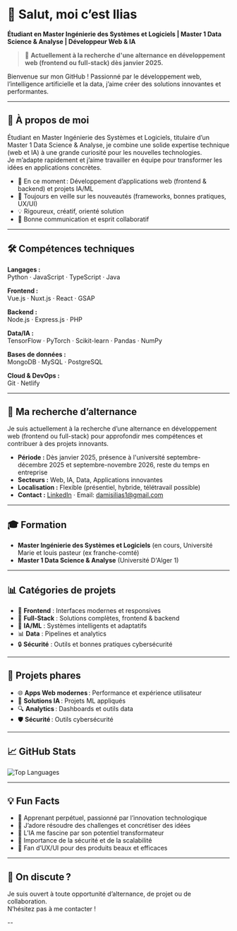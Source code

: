 # 👋 Salut, moi c’est Ilias

**Étudiant en Master Ingénierie des Systèmes et Logiciels | Master 1 Data Science & Analyse | Développeur Web & IA**

> 🎯 **Actuellement à la recherche d'une alternance en développement web (frontend ou full-stack) dès janvier 2025.**

Bienvenue sur mon GitHub ! Passionné par le développement web, l’intelligence artificielle et la data, j’aime créer des solutions innovantes et performantes.

---

## 🚀 À propos de moi

Étudiant en Master Ingénierie des Systèmes et Logiciels, titulaire d’un Master 1 Data Science & Analyse, je combine une solide expertise technique (web et IA) à une grande curiosité pour les nouvelles technologies.  
Je m’adapte rapidement et j’aime travailler en équipe pour transformer les idées en applications concrètes.

- 🔭 En ce moment : Développement d’applications web (frontend & backend) et projets IA/ML
- 🌱 Toujours en veille sur les nouveautés (frameworks, bonnes pratiques, UX/UI)
- 💡 Rigoureux, créatif, orienté solution
- 🤝 Bonne communication et esprit collaboratif

---

## 🛠️ Compétences techniques

**Langages :**  
Python · JavaScript · TypeScript · Java

**Frontend :**  
Vue.js · Nuxt.js · React · GSAP

**Backend :**  
Node.js · Express.js · PHP

**Data/IA :**  
TensorFlow · PyTorch · Scikit-learn · Pandas · NumPy

**Bases de données :**  
MongoDB · MySQL · PostgreSQL

**Cloud & DevOps :**  
Git · Netlify

---

## 💼 Ma recherche d’alternance

Je suis actuellement à la recherche d’une alternance en développement web (frontend ou full-stack) pour approfondir mes compétences et contribuer à des projets innovants.

- **Période :** Dès janvier 2025, présence à l'université septembre-décembre 2025 et septembre-novembre 2026, reste du temps en entreprise
- **Secteurs :** Web, IA, Data, Applications innovantes
- **Localisation :** Flexible (présentiel, hybride, télétravail possible)
- **Contact :** [LinkedIn](https://www.linkedin.com/in/ilias-damis-22a500295/) · Email: damisilias1@gmail.com

---

## 🎓 Formation

- **Master Ingénierie des Systèmes et Logiciels** (en cours, Université Marie et louis pasteur (ex franche-comté)
- **Master 1 Data Science & Analyse** (Université D'Alger 1)

---

## 📊 Catégories de projets

- 🎨 **Frontend** : Interfaces modernes et responsives
- 🚀 **Full-Stack** : Solutions complètes, frontend & backend
- 🧠 **IA/ML** : Systèmes intelligents et adaptatifs
- 📊 **Data** : Pipelines et analytics
- 🔒 **Sécurité** : Outils et bonnes pratiques cybersécurité

---

## 🌟 Projets phares

- 🌐 **Apps Web modernes** : Performance et expérience utilisateur
- 🤖 **Solutions IA** : Projets ML appliqués
- 🔍 **Analytics** : Dashboards et outils data
- 🛡️ **Sécurité** : Outils cybersécurité

---

## 📈 GitHub Stats

![Top Languages](https://github-readme-stats.vercel.app/api/top-langs/?username=iliasdms&layout=compact&hide_border=true)

---

## 💡 Fun Facts

- 🌱 Apprenant perpétuel, passionné par l’innovation technologique
- 🎯 J’adore résoudre des challenges et concrétiser des idées
- 🤖 L’IA me fascine par son potentiel transformateur
- 🔐 Importance de la sécurité et de la scalabilité
- 🎨 Fan d’UX/UI pour des produits beaux et efficaces

---

## 🤝 On discute ?

Je suis ouvert à toute opportunité d’alternance, de projet ou de collaboration.  
N’hésitez pas à me contacter !

--
